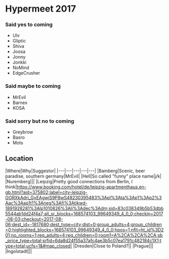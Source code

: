 <!-- TITLE: Home -->
<!-- SUBTITLE: A quick summary of Home -->

# Hypermeet 2017

### Said yes to coming

* Ulv
* Gliptic
* Shiva
* Joosa
* Jonny
* Jonkki
* NoMind
* EdgeCrusher
 
 
### Said maybe to coming

* MrEvil
* Barnex
* KOSA

### Said sorry but no to coming

* Greybrow
* Basro
* Mots


## Location

|Where|Why|Suggestor|
|---|---|---|---|---|
|Bamberg|Scenic, beer paradise, southern germany|MrEvil|
|Hell|So called "funny" place name|j/k|
|Nuremberg|||
|Leipzig|Pretty good connections from Berlin, I think|https://www.booking.com/hotel/de/leipzig-apartmenthaus.en-gb.html?aid=375802;label=city-leipzig-GORXkAdri_GyEAgwjS9P8wS48230395483%3Apl%3Ata%3Ap1%3Ap2%3Aac%3Aap1t1%3Aneg%3Afi%3Atikwd-1891928281%3Alp1010826%3Ali%3Adec%3Adm;sid=83c038349b5b53dbb5544ab1dd24f4a7;all_sr_blocks=168574103_99649349_4_0_0;checkin=2017-08-03;checkout=2017-08-06;dest_id=-1817680;dest_type=city;dist=0;group_adults=4;group_children=0;highlighted_blocks=168574103_99649349_4_0_0;hpos=1;nflt=ht_id%3D201;no_rooms=1;req_adults=4;req_children=0;room1=A%2CA%2CA%2CA;sb_price_type=total;srfid=6da8d24f55a37afc4ae3b5c07ea1791c482184c1X1;type=total;ucfs=1&#map_closed|
|Dresden|Close to Poland?||
|Prague|||
|Ingolstadt|||